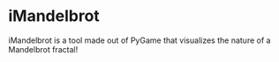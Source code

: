 # iMandelbrot
iMandelbrot is a tool made out of PyGame that visualizes the nature of a Mandelbrot fractal!
